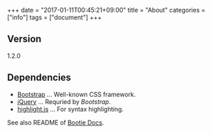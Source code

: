+++
date = "2017-01-11T00:45:21+09:00"
title = "About"
categories = ["info"]
tags = ["document"]
+++

## Version

1.2.0

## Dependencies

* [Bootstrap](http://getbootstrap.com/) ... Well-known CSS framework.
* [jQuery](https://jquery.com/) ... Requried by _Bootstrap_.
* [highlight.js](https://highlightjs.org/) ... For syntax highlighting.

See also README of [Bootie Docs](https://github.com/key-amb/hugo-theme-bootie-docs).
